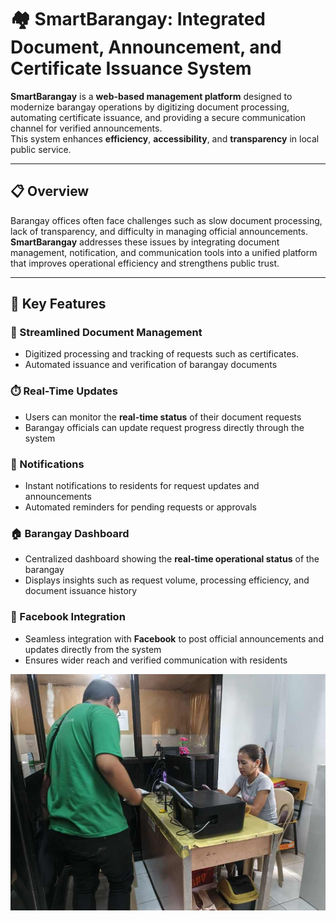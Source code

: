 # 🏘️ SmartBarangay: Integrated Document, Announcement, and Certificate Issuance System

**SmartBarangay** is a **web-based management platform** designed to modernize barangay operations by digitizing document processing, automating certificate issuance, and providing a secure communication channel for verified announcements.  
This system enhances **efficiency**, **accessibility**, and **transparency** in local public service.

---

## 📋 Overview

Barangay offices often face challenges such as slow document processing, lack of transparency, and difficulty in managing official announcements.  
**SmartBarangay** addresses these issues by integrating document management, notification, and communication tools into a unified platform that improves operational efficiency and strengthens public trust.

---

## 🚀 Key Features

### 📑 Streamlined Document Management
- Digitized processing and tracking of requests such as certificates. 
- Automated issuance and verification of barangay documents  

### ⏱️ Real-Time Updates
- Users can monitor the **real-time status** of their document requests  
- Barangay officials can update request progress directly through the system

### 🔔 Notifications
- Instant notifications to residents for request updates and announcements  
- Automated reminders for pending requests or approvals

### 🏠 Barangay Dashboard
- Centralized dashboard showing the **real-time operational status** of the barangay  
- Displays insights such as request volume, processing efficiency, and document issuance history

### 📢 Facebook Integration
- Seamless integration with **Facebook** to post official announcements and updates directly from the system  
- Ensures wider reach and verified communication with residents




![Finding Client Of the Systsem](./assets/images/image1.jpg)


